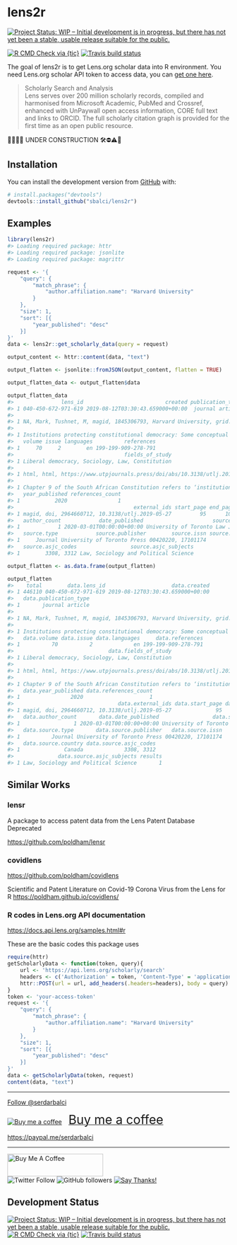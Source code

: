 
<!-- README.md is generated from README.Rmd. Please edit that file -->

# lens2r

<!-- badges: start -->

[![Project Status: WIP – Initial development is in progress, but there
has not yet been a stable, usable release suitable for the
public.](https://www.repostatus.org/badges/latest/wip.svg)](https://www.repostatus.org/#wip)

[![R CMD Check via
{tic}](https://github.com/sbalci/lens2r/workflows/R%20CMD%20Check%20via%20%7Btic%7D/badge.svg?branch=master)](https://github.com/sbalci/lens2r/actions)
[![Travis build
status](https://travis-ci.com/sbalci/lens2r.svg?branch=master)](https://travis-ci.com/sbalci/lens2r)
<!-- badges: end -->

The goal of lens2r is to get Lens.org scholar data into R environment.
You need Lens.org scholar API token to access data, you can [get one
here](https://www.lens.org/lens/user/subscriptions#scholar).

> Scholarly Search and Analysis  
> Lens serves over 200 million scholarly records, compiled and
> harmonised from Microsoft Academic, PubMed and Crossref, enhanced with
> UnPaywall open access information, CORE full text and links to ORCID.
> The full scholarly citation graph is provided for the first time as an
> open public resource.

🔬🔬🔬🔬 UNDER CONSTRUCTION 🛠⛔️⚠️🔩

## Installation

<!-- You can install the released version of lens2r from [CRAN](https://CRAN.R-project.org) with: -->

<!-- ``` r -->

<!-- install.packages("lens2r") -->

<!-- ``` -->

You can install the development version from
[GitHub](https://github.com/) with:

``` r
# install.packages("devtools")
devtools::install_github("sbalci/lens2r")
```

## Examples

``` r
library(lens2r)
#> Loading required package: httr
#> Loading required package: jsonlite
#> Loading required package: magrittr

request <- '{
    "query": {
        "match_phrase": {
            "author.affiliation.name": "Harvard University"
        }
    },
    "size": 1,
    "sort": [{
        "year_published": "desc"
    }]
}'
data <- lens2r::get_scholarly_data(query = request)

output_content <- httr::content(data, "text")

output_flatten <- jsonlite::fromJSON(output_content, flatten = TRUE)

output_flatten_data <- output_flatten$data

output_flatten_data
#>               lens_id                          created publication_type
#> 1 040-450-672-971-619 2019-08-12T03:30:43.659000+00:00  journal article
#>                                                                          authors
#> 1 NA, Mark, Tushnet, M, magid, 1845306793, Harvard University, grid.38142.3c, US
#>                                                                                                title
#> 1 Institutions protecting constitutional democracy: Some conceptual and methodological preliminaries
#>   volume issue languages          references
#> 1     70     2        en 199-199-909-278-791
#>                                   fields_of_study
#> 1 Liberal democracy, Sociology, Law, Constitution
#>                                                                                                      source_urls
#> 1 html, html, https://www.utpjournals.press/doi/abs/10.3138/utlj.2019-05-27, https://muse.jhu.edu/article/731612
#>                                                                                                                                                                                                   abstract
#> 1 Chapter 9 of the South African Constitution refers to ‘institutions protecting constitutional democracy’ (IPDs). Contemporary constitution designers have written into new constitutions numerous suc...
#>   year_published references_count
#> 1           2020                1
#>                                      external_ids start_page end_page
#> 1 magid, doi, 2964660712, 10.3138/utlj.2019-05-27         95      106
#>   author_count            date_published                      source.title
#> 1            1 2020-03-01T00:00:00+00:00 University of Toronto Law Journal
#>   source.type            source.publisher        source.issn source.country
#> 1     Journal University of Toronto Press 00420220, 17101174         Canada
#>   source.asjc_codes                 source.asjc_subjects
#> 1        3308, 3312 Law, Sociology and Political Science

output_flatten <- as.data.frame(output_flatten)

output_flatten
#>    total        data.lens_id                     data.created
#> 1 446110 040-450-672-971-619 2019-08-12T03:30:43.659000+00:00
#>   data.publication_type
#> 1       journal article
#>                                                                     data.authors
#> 1 NA, Mark, Tushnet, M, magid, 1845306793, Harvard University, grid.38142.3c, US
#>                                                                                           data.title
#> 1 Institutions protecting constitutional democracy: Some conceptual and methodological preliminaries
#>   data.volume data.issue data.languages     data.references
#> 1          70          2             en 199-199-909-278-791
#>                              data.fields_of_study
#> 1 Liberal democracy, Sociology, Law, Constitution
#>                                                                                                 data.source_urls
#> 1 html, html, https://www.utpjournals.press/doi/abs/10.3138/utlj.2019-05-27, https://muse.jhu.edu/article/731612
#>                                                                                                                                                                                              data.abstract
#> 1 Chapter 9 of the South African Constitution refers to ‘institutions protecting constitutional democracy’ (IPDs). Contemporary constitution designers have written into new constitutions numerous suc...
#>   data.year_published data.references_count
#> 1                2020                     1
#>                                 data.external_ids data.start_page data.end_page
#> 1 magid, doi, 2964660712, 10.3138/utlj.2019-05-27              95           106
#>   data.author_count       data.date_published                 data.source.title
#> 1                 1 2020-03-01T00:00:00+00:00 University of Toronto Law Journal
#>   data.source.type       data.source.publisher   data.source.issn
#> 1          Journal University of Toronto Press 00420220, 17101174
#>   data.source.country data.source.asjc_codes
#> 1              Canada             3308, 3312
#>              data.source.asjc_subjects results
#> 1 Law, Sociology and Political Science       1
```

## Similar Works

### lensr

A package to access patent data from the Lens Patent Database Deprecated

<https://github.com/poldham/lensr>

### covidlens

<https://github.com/poldham/covidlens>

Scientific and Patent Literature on Covid-19 Corona Virus from the Lens
for R <https://poldham.github.io/covidlens/>

### R codes in Lens.org API documentation

<https://docs.api.lens.org/samples.html#r>

These are the basic codes this package uses

``` r
require(httr)
getScholarlyData <- function(token, query){
    url <- 'https://api.lens.org/scholarly/search'
    headers <- c('Authorization' = token, 'Content-Type' = 'application/json')
    httr::POST(url = url, add_headers(.headers=headers), body = query)
}
token <- 'your-access-token'
request <- '{
    "query": {
        "match_phrase": {
            "author.affiliation.name": "Harvard University"
        }
    },
    "size": 1,
    "sort": [{
        "year_published": "desc"
    }]
}'
data <- getScholarlyData(token, request)
content(data, "text")
```

-----

<a class="twitter-follow-button" data-show-count="false" href="https://twitter.com/serdarbalci">Follow
@serdarbalci</a>

<script async src="https://platform.twitter.com/widgets.js" charset="utf-8"></script>

<a class="bmc-button" target="_blank" href="https://www.buymeacoffee.com/bS0teIs"><img src="https://cdn.buymeacoffee.com/buttons/bmc-new-btn-logo.svg" alt="Buy me a coffee"><span style="margin-left:15px;font-size:28px !important;">Buy
me a coffee</span></a>

<https://paypal.me/serdarbalci>

-----

<img src="https://cdn.buymeacoffee.com/buttons/arial-orange.png" alt="Buy Me A Coffee" style="height: 51px !important;width: 217px !important;" ></a>  
![Twitter
Follow](https://img.shields.io/twitter/follow/serdarbalci?style=social)
![GitHub
followers](https://img.shields.io/github/followers/sbalci?style=social)
[![Say
Thanks\!](https://img.shields.io/badge/Say%20Thanks-!-1EAEDB.svg)](https://saythanks.io/to/sbalci)

## Development Status

[![Project Status: WIP – Initial development is in progress, but there
has not yet been a stable, usable release suitable for the
public.](https://www.repostatus.org/badges/latest/wip.svg)](https://www.repostatus.org/#wip)
[![R CMD Check via
{tic}](https://github.com/sbalci/lens2r/workflows/R%20CMD%20Check%20via%20%7Btic%7D/badge.svg?branch=master)](https://github.com/sbalci/lens2r/actions)
[![Travis build
status](https://travis-ci.com/sbalci/lens2r.svg?branch=master)](https://travis-ci.com/sbalci/lens2r)
